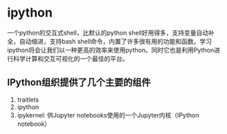 # ipython
一个python的交互式shell，比默认的python shell好用得多，支持变量自动补全，自动缩进，支持bash shell命令，内置了许多很有用的功能和函数。学习ipython将会让我们以一种更高的效率来使用python。同时它也是利用Python进行科学计算和交互可视化的一个最佳的平台。
## IPython组织提供了几个主要的组件
1. traitlets
2. ipython
3. ipykernel: 供Jupyter notebooks使用的一个Jupyter内核（IPython notebook）